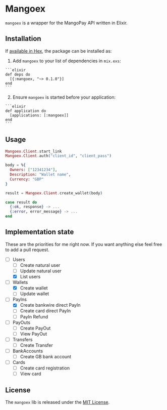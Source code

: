 # Mangoex

`mangoex` is a wrapper for the MangoPay API written in Elixir.

## Installation

If [available in Hex](https://hex.pm/docs/publish), the package can be installed as:

  1. Add `mangoex` to your list of dependencies in `mix.exs`:

    ```elixir
    def deps do
      [{:mangoex, "~> 0.1.0"}]
    end
    ```

  2. Ensure `mangoex` is started before your application:

    ```elixir
    def application do
      [applications: [:mangoex]]
    end
    ```

## Usage

```elixir
Mangoex.Client.start_link
Mangoex.Client.auth("client_id", "client_pass")

body = %{
  Owners: ["12341234"],
  Description: "Wallet name",
  Currency: "GBP"
}

result = Mangoex.Client.create_wallet(body)

case result do
  {:ok, response} -> ...
  {:error, error_message} -> ...
end
```

## Implementation state

These are the priorities for me right now. If you want anything else feel free to add a pull request.

- [ ] Users
  - [ ] Create natural user
  - [ ] Update natural user
  - [x] List users
- [ ] Wallets
  - [x] Create wallet
  - [ ] Update wallet
- [ ] PayIns
  - [x] Create bankwire direct PayIn
  - [ ] Create card direct PayIn
  - [ ] PayIn Refund
- [ ] PayOuts
 	- [ ] Create PayOut
 	- [ ] View PayOut
- [ ] Transfers
 	- [ ] Create Transfer
- [ ] BankAccounts
 	- [ ] Create GB bank account
- [ ] Cards
 	- [ ] Create card registration
 	- [ ] View card

## License

The `mangoex` lib is released under the [MIT License](http://www.opensource.org/licenses/MIT).
